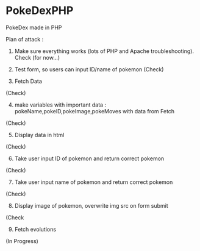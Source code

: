 # PokeDexPHP
PokeDex made in PHP

Plan of attack :

1. Make sure everything works (lots of PHP and Apache troubleshooting).
Check (for now...)

2. Test form, so users can input ID/name of pokemon
(Check)

3. Fetch Data 

(Check)

4. make variables with important data : pokeName,pokeID,pokeImage,pokeMoves
   with data from Fetch

(Check)

5. Display data in html

(Check)

6. Take user input ID of pokemon and return correct pokemon

(Check)

7. Take user input name of pokemon and return correct pokemon

(Check)

8. Display image of pokemon, overwrite img src on form submit

(Check

9. Fetch evolutions

(In Progress)